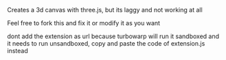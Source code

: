 Creates a 3d canvas with three.js, but its laggy and not working at all

Feel free to fork this and fix it or modify it as you want

dont add the extension as url because turbowarp will run it sandboxed and it needs to run unsandboxed, copy and paste the code of extension.js instead
